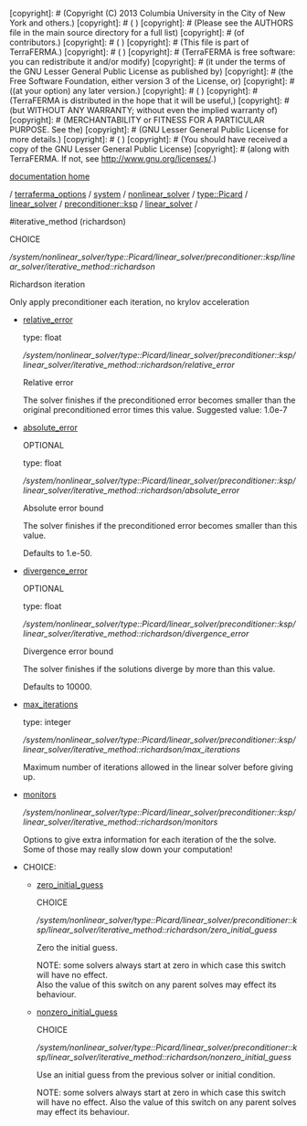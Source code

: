 [copyright]: # (Copyright (C) 2013 Columbia University in the City of New York and others.)
[copyright]: # ( )
[copyright]: # (Please see the AUTHORS file in the main source directory for a full list)
[copyright]: # (of contributors.)
[copyright]: # ( )
[copyright]: # (This file is part of TerraFERMA.)
[copyright]: # ( )
[copyright]: # (TerraFERMA is free software: you can redistribute it and/or modify)
[copyright]: # (it under the terms of the GNU Lesser General Public License as published by)
[copyright]: # (the Free Software Foundation, either version 3 of the License, or)
[copyright]: # ((at your option) any later version.)
[copyright]: # ( )
[copyright]: # (TerraFERMA is distributed in the hope that it will be useful,)
[copyright]: # (but WITHOUT ANY WARRANTY; without even the implied warranty of)
[copyright]: # (MERCHANTABILITY or FITNESS FOR A PARTICULAR PURPOSE. See the)
[copyright]: # (GNU Lesser General Public License for more details.)
[copyright]: # ( )
[copyright]: # (You should have received a copy of the GNU Lesser General Public License)
[copyright]: # (along with TerraFERMA. If not, see <http://www.gnu.org/licenses/>.)

[documentation home](Documentation)

/ [terraferma_options](../../../../../../../terraferma_options) / [system](../../../../../../system) / [nonlinear_solver](../../../../../nonlinear_solver) / [type::Picard](../../../../type__Picard) / [linear_solver](../../../linear_solver) / [preconditioner::ksp](../../preconditioner__ksp) / [linear_solver](../linear_solver) /

#iterative_method (richardson)

CHOICE 

*/system/nonlinear_solver/type::Picard/linear_solver/preconditioner::ksp/linear_solver/iterative_method::richardson*

Richardson iteration

Only apply preconditioner each iteration, no krylov acceleration

* [relative_error](iterative_method__richardson/relative_error "child")

    type: float

    */system/nonlinear_solver/type::Picard/linear_solver/preconditioner::ksp/linear_solver/iterative_method::richardson/relative_error*

    Relative error
    
    The solver finishes if the preconditioned error becomes smaller than the original preconditioned error times this value.
    Suggested value: 1.0e-7

* [absolute_error](iterative_method__richardson/absolute_error "child")

    OPTIONAL 

    type: float

    */system/nonlinear_solver/type::Picard/linear_solver/preconditioner::ksp/linear_solver/iterative_method::richardson/absolute_error*

    Absolute error bound
    
    The solver finishes if the preconditioned error becomes smaller than this value.
    
    Defaults to 1.e-50.

* [divergence_error](iterative_method__richardson/divergence_error "child")

    OPTIONAL 

    type: float

    */system/nonlinear_solver/type::Picard/linear_solver/preconditioner::ksp/linear_solver/iterative_method::richardson/divergence_error*

    Divergence error bound
    
    The solver finishes if the solutions diverge by more than this value.
    
    Defaults to 10000.

* [max_iterations](iterative_method__richardson/max_iterations "child")

    type: integer

    */system/nonlinear_solver/type::Picard/linear_solver/preconditioner::ksp/linear_solver/iterative_method::richardson/max_iterations*

    Maximum number of iterations allowed in the linear solver
    before giving up.

* [monitors](iterative_method__richardson/monitors "child")

    */system/nonlinear_solver/type::Picard/linear_solver/preconditioner::ksp/linear_solver/iterative_method::richardson/monitors*

    Options to give extra information for each iteration of the
    the solve. Some of those may really slow down your computation!

* CHOICE:
    * [zero_initial_guess](iterative_method__richardson/zero_initial_guess "child")

        CHOICE 

        */system/nonlinear_solver/type::Picard/linear_solver/preconditioner::ksp/linear_solver/iterative_method::richardson/zero_initial_guess*

        Zero the initial guess.
        
        NOTE: some solvers always start at zero in which case this switch will have no effect.  
        Also the value of this switch on any parent solves may effect its behaviour.

    * [nonzero_initial_guess](iterative_method__richardson/nonzero_initial_guess "child")

        CHOICE 

        */system/nonlinear_solver/type::Picard/linear_solver/preconditioner::ksp/linear_solver/iterative_method::richardson/nonzero_initial_guess*

        Use an initial guess from the previous solver or initial condition.
        
        NOTE: some solvers always start at zero in which case this switch will have no effect.
        Also the value of this switch on any parent solves may effect its behaviour.

[autogenerated]: # (This file was automatically generated from the schema file:/home/cwilson/repos/github/TerraFERMA/TerraFERMA/buckettools/schemas/solvers.rng.)

